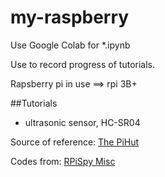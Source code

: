 # my-raspberry
Use Google Colab for *.ipynb

Use to record progress of tutorials.

Rapsberry pi in use ==> rpi 3B+

##Tutorials
* ultrasonic sensor, HC-SR04

Source of reference:
[The PiHut](https://thepihut.com/blogs/raspberry-pi-tutorials/hc-sr04-ultrasonic-range-sensor-on-the-raspberry-pi)

Codes from:
[RPiSpy Misc](https://bitbucket.org/MattHawkinsUK/rpispy-misc/src/master/)
